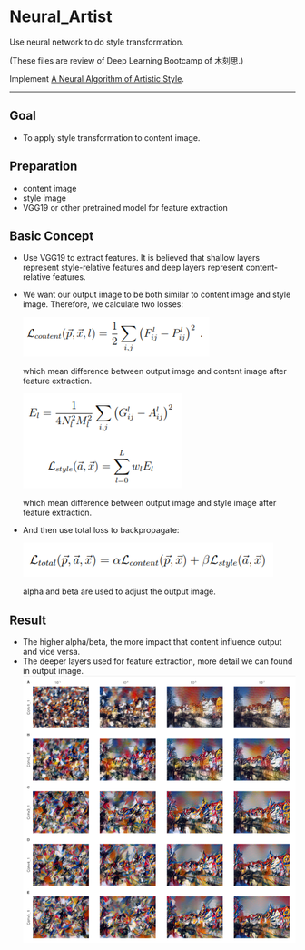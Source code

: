 # Neural_Artist
Use neural network to do style transformation.

(These files are review of Deep Learning Bootcamp of 木刻思.)

Implement [A Neural Algorithm of Artistic Style](https://arxiv.org/pdf/1508.06576.pdf).

----------------------------------------------------------------------

## Goal
- To apply style transformation to content image.

## Preparation
- content image
- style image
- VGG19 or other pretrained model for feature extraction

## Basic Concept
- Use VGG19 to extract features. It is believed that shallow layers represent style-relative features and deep layers represent content-relative features.
- We want our output image to be both similar to content image and style image. Therefore, we calculate two losses:

  ![image](https://github.com/WuPedin/Neural_Artist/blob/master/Loss_content.PNG)

  which mean difference between output image and content image after feature extraction.

  ![image](https://github.com/WuPedin/Neural_Artist/blob/master/Loss_style.PNG)

  which mean difference between output image and style image after feature extraction. 

- And then use total loss to backpropagate:

  ![image](https://github.com/WuPedin/Neural_Artist/blob/master/Loss.PNG)
  
  alpha and beta are used to adjust the output image.

## Result
- The higher alpha/beta, the more impact that content influence output and vice versa.
- The deeper layers used for feature extraction, more detail we can found in output image.
  ![image](https://github.com/WuPedin/Neural_Artist/blob/master/Result.PNG)



